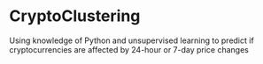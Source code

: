 # CryptoClustering
Using knowledge of Python and unsupervised learning to predict if cryptocurrencies are affected by 24-hour or 7-day price changes
